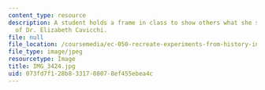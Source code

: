 ```yaml
---
content_type: resource
description: A student holds a frame in class to show others what she saw. Photo courtesy
  of Dr. Elizabeth Cavicchi.
file: null
file_location: /coursemedia/ec-050-recreate-experiments-from-history-inform-the-future-from-the-past-galileo-january-iap-2010/073fd7f128b8331708078ef455ebea4c_IMG_3424.jpg
file_type: image/jpeg
resourcetype: Image
title: IMG_3424.jpg
uid: 073fd7f1-28b8-3317-0807-8ef455ebea4c
---
```

